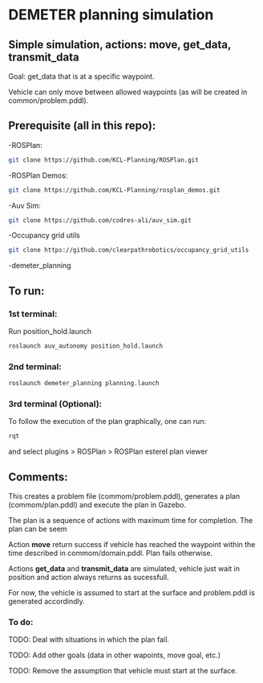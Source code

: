 # DEMETER planning simulation

## Simple simulation, actions: move, get_data, transmit_data
Goal: get_data that is at a specific waypoint.

Vehicle can only move between allowed waypoints (as will be created in common/problem.pddl).

## Prerequisite (all in this repo):

-ROSPlan: 
```sh
git clone https://github.com/KCL-Planning/ROSPlan.git
```

-ROSPlan Demos: 
```sh
git clone https://github.com/KCL-Planning/rosplan_demos.git
```
-Auv Sim:
```sh
git clone https://github.com/codres-ali/auv_sim.git
```
-Occupancy grid utils
```sh
git clone https://github.com/clearpathrobotics/occupancy_grid_utils
```
-demeter_planning

## To run:

### 1st terminal:
Run position_hold.launch
```sh
roslaunch auv_autonomy position_hold.launch
```

### 2nd terminal:
```sh
roslaunch demeter_planning planning.launch
```

### 3rd terminal (Optional):
To follow the execution of the plan graphically, one can run:
```sh
rqt
```
and select plugins > ROSPlan > ROSPlan esterel plan viewer

## Comments:

This creates a problem file (commom/problem.pddl), generates a plan (commom/plan.pddl) and execute the plan in Gazebo.

The plan is a sequence of actions with maximum time for completion. The plan can be seem 

Action **move** return success if vehicle has reached the waypoint within the time described in commom/domain.pddl. Plan fails otherwise.

Actions **get_data** and **transmit_data** are simulated, vehicle just wait in position and action always returns as sucessfull.

For now, the vehicle is assumed to start at the surface and problem.pddl is generated accordindly.

### To do:

TODO: Deal with situations in which the plan fail.

TODO: Add other goals (data in other wapoints, move goal, etc.)

TODO: Remove the assumption that vehicle must start at the surface.
